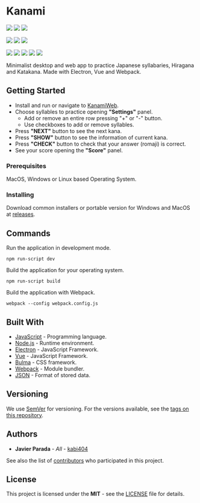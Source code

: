 # Kanami
[![](https://img.shields.io/github/license/kabi404/kanami.svg?style=flat-square)](https://github.com/kabi404/kanami/blob/master/LICENSE)
![](https://img.shields.io/badge/version-1.1-blue.svg?style=flat-square)
![](https://img.shields.io/badge/PRs-welcome-green.svg?style=flat-square)

![](https://img.shields.io/badge/build-passing-green.svg?style=flat-square&logo=Windows&logoColor=white)
![](https://img.shields.io/badge/build-passing-green.svg?style=flat-square&logo=Apple&logoColor=white)
![](https://img.shields.io/badge/build-passing-green.svg?style=flat-square&logo=Linux&logoColor=white)

![](https://img.shields.io/badge/build-passing-green.svg?style=flat-square&logo=Mozilla-Firefox&logoColor=white)
![](https://img.shields.io/badge/build-passing-green.svg?style=flat-square&logo=Google-Chrome&logoColor=white)
![](https://img.shields.io/badge/build-passing-green.svg?style=flat-square&logo=Safari&logoColor=white)
![](https://img.shields.io/badge/build-passing-green.svg?style=flat-square&logo=Opera&logoColor=white)
![](https://img.shields.io/badge/build-passing-green.svg?style=flat-square&logo=Microsoft-Edge&logoColor=white)

Minimalist desktop and web app to practice Japanese syllabaries, Hiragana and Katakana. Made with Electron, Vue and Webpack.

## Getting Started

* Install and run or navigate to [KanamiWeb](http://www.kabi404.me/Kanami/web.html).
* Choose syllables to practice opening **"Settings"** panel.
    * Add or remove an entire row pressing "+" or "-" button.
    * Use checkboxes to add or remove syllables.
* Press **"NEXT"** button to see the next kana.
* Press **"SHOW"** button to see the information of current kana.
* Press **"CHECK"** button to check that your answer (romaji) is correct.
* See your score opening the **"Score"** panel.

### Prerequisites

MacOS, Windows or Linux based Operating System.

### Installing

Download common installers or portable version for Windows and MacOS at [releases](https://github.com/kabi404/kanami/releases).

## Commands

Run the application in development mode.
```
npm run-script dev
```

Build the application for your operating system.
```
npm run-script build
```

Build the application with Webpack.
```
webpack --config webpack.config.js
```

## Built With

* [JavaScript](https://www.javascript.com/) - Programming language.
* [Node.js](https://nodejs.org/) - Runtime environment.
* [Electron](https://electronjs.org/) - JavaScript Framework.
* [Vue](https://vuejs.org/) - JavaScript Framework.
* [Bulma](https://bulma.io/) - CSS framework.
* [Webpack](https://webpack.js.org/) - Module bundler.
* [JSON](https://www.json.org/) - Format of stored data.

## Versioning

We use [SemVer](http://semver.org/) for versioning. For the versions available, see the [tags on this repository](https://github.com/kabi404/kanami/tags).

## Authors

* **Javier Parada** - *All* - [kabi404](https://github.com/kabi404)

See also the list of [contributors](https://github.com/kabi404/kanami/graphs/contributors) who participated in this project.

## License

This project is licensed under the **MIT** - see the  [LICENSE](https://github.com/kabi404/kanami/blob/master/LICENSE) file for details.

